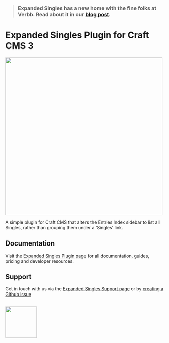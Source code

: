 > 
> ### Expanded Singles has a new home with the fine folks at Verbb. Read about it in our [blog post](https://verbb.io/blog/welcome-to-verbb).
>

# Expanded Singles Plugin for Craft CMS 3

<img width="500" src="https://verbb.io/uploads/plugins/expanded-singles/_800x455_crop_center-center/expanded-singles-social-card.png">

A simple plugin for Craft CMS that alters the Entries Index sidebar to list all Singles, rather than grouping them under a 'Singles' link.

## Documentation

Visit the [Expanded Singles Plugin page](https://verbb.io/craft-plugins/expanded-singles) for all documentation, guides, pricing and developer resources.

## Support

Get in touch with us via the [Expanded Singles Support page](https://verbb.io/craft-plugins/expanded-singles/support) or by [creating a Github issue](/verbb/expanded-singles/issues)

<h2></h2>

<a href="https://verbb.io" target="_blank">
  <img width="100" src="https://verbb.io/assets/img/verbb-pill.svg">
</a>

